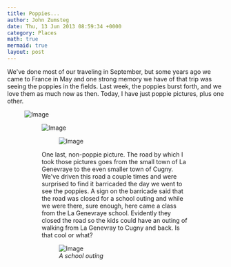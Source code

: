 ```yaml
---
title: Poppies...
author: John Zumsteg
date: Thu, 13 Jun 2013 08:59:34 +0000
category: Places
math: true
mermaid: true
layout: post
---
```

We've done most of our traveling in September, but some years ago we came to France in May and one strong memory we have of that trip was seeing the poppies in the fields. Last week, the poppies burst forth, and we love them as much now as then. Today, I have just poppie pictures, plus one other.
<figure>
	<img class = "landscape" src="{{ "/assets/images/2013/06/poppies-7.jpg" | prepend: site.baseurl  }}" alt="Image" />
	<figcaption><em></em></figcaption>
<figure>
	<img class = "landscape" src="{{ "/assets/images/2013/06/poppies-3.jpg" | prepend: site.baseurl  }}" alt="Image" />
	<figcaption><em></em></figcaption>
<figure>
	<img class = "landscape" src="{{ "/assets/images/2013/06/poppies-5.jpg" | prepend: site.baseurl  }}" alt="Image" />
	<figcaption><em></em></figcaption>
</figure>


One last, non-poppie picture. The road by which I took those pictures goes from the small town of La Genevraye to the even smaller town of Cugny. We've driven this road a couple times and were surprised to find it barricaded the day we went to see the poppies. A sign on the barricade said that the road was closed for a school outing and while we were there, sure enough, here came a class from the La Genevraye school. Evidently they closed the road so the kids could have an outing of walking from La Genevray to Cugny and back. Is that cool or what?

<figure
>	<img class = "portrait" src="{{ "/assets/images/2013/06/kids-on-road.jpg" | prepend: site.baseurl  }}" alt="Image" />
	<figcaption><em>A school outing</em></figcaption>
</figure>
